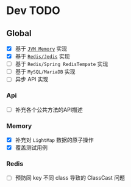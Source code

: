 # Dev TODO

## Global

- [X] 基于 [`JVM Memory`](#Memory) 实现
- [X] 基于 [`Redis/Jedis`](#Redis) 实现
- [ ] 基于 `Redis/Spring RedisTempate` 实现
- [ ] 基于 `MySQL/MariaDB` 实现
- [ ] 异步 API 实现

### Api

- [ ] 补充各个公共方法的API描述

### Memory

- [X] 补充对 `LightMap` 数据的原子操作
- [X] 覆盖测试用例

### Redis

- [ ] 预防同 key 不同 class 导致的 ClassCast 问题
